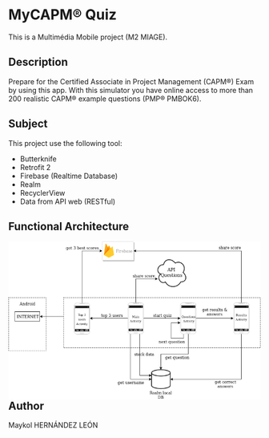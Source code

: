 # MyCAPM® Quiz

This is a Multimédia Mobile project (M2 MIAGE).

## Description

Prepare for the Certified Associate in Project Management (CAPM®) Exam by using this app. With this simulator you have online access to more than 200 realistic CAPM® example questions (PMP® PMBOK6).

## Subject

This project use the following tool:

* Butterknife
* Retrofit 2
* Firebase (Realtime Database)
* Realm
* RecyclerView
* Data from API web (RESTful)

## Functional Architecture

<img src="MyCAPM Quiz.png"
     alt="Markdown Monster icon"
     style="float: left; margin-right: 10px;" />

## Author

Maykol HERNÁNDEZ LEÓN